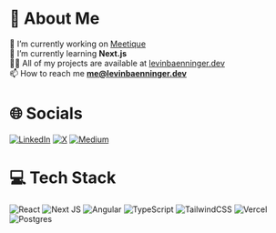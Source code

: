 # 💫 About Me
🔭 I’m currently working on [Meetique]((https://github.com/levinbaenninger/meetique))<br>🌱 I’m currently learning **Next.js**<br>👨‍💻 All of my projects are available at [levinbaenninger.dev](https://levinbaenninger.dev)<br>📫 How to reach me **me@levinbaenninger.dev**<br>

# 🌐 Socials
[![LinkedIn](https://img.shields.io/badge/LinkedIn-%230077B5.svg?style=for-the-badge&logo=linkedin&logoColor=white)](https://linkedin.com/in/levinbaenninger) [![X](https://img.shields.io/badge/X-%23000000.svg?style=for-the-badge&logo=X&logoColor=white)](https://x.com/LevinBaenninger) [![Medium](https://img.shields.io/badge/Medium-12100E?style=for-the-badge&logo=medium&logoColor=white)](https://medium.com/@@levinbaenninger) 

# 💻 Tech Stack
![React](https://img.shields.io/badge/react-%2320232a.svg?style=for-the-badge&logo=react&logoColor=%2361DAFB)  ![Next JS](https://img.shields.io/badge/Next-black?style=for-the-badge&logo=next.js&logoColor=white) ![Angular](https://img.shields.io/badge/Angular-%23DD0031.svg?style=for-the-badge&logo=angular&logoColor=white) ![TypeScript](https://img.shields.io/badge/typescript-%23007ACC.svg?style=for-the-badge&logo=typescript&logoColor=white) ![TailwindCSS](https://img.shields.io/badge/tailwindcss-%2338B2AC.svg?style=for-the-badge&logo=tailwind-css&logoColor=white) ![Vercel](https://img.shields.io/badge/vercel-%23000000.svg?style=for-the-badge&logo=vercel&logoColor=white) ![Postgres](https://img.shields.io/badge/postgres-%23316192.svg?style=for-the-badge&logo=postgresql&logoColor=white) 
